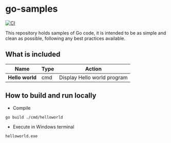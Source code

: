 # go-samples

[![CI](https://github.com/devpro/go-samples/actions/workflows/ci.yml/badge.svg)](https://github.com/devpro/go-samples/actions/workflows/ci.yml)

This repository holds samples of Go code, it is intended to be as simple and clean as possible, following any best practices available.

## What is included

 Name            | Type | Action
-----------------|------|-----------------------------
 **Hello world** | cmd  | Display Hello world program

## How to build and run locally

- Compile

```bash
go build ./cmd/helloworld
```

- Execute in Windows terminal

```bash
helloworld.exe
```
